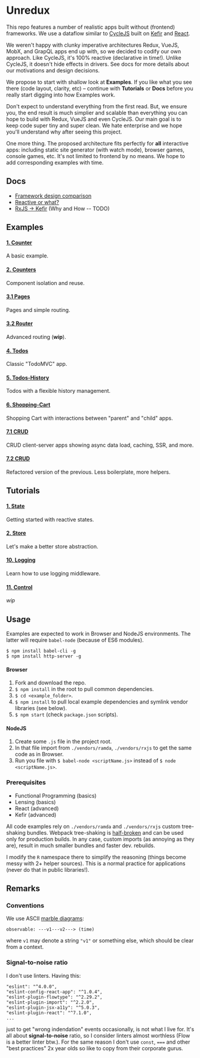 # Unredux

This repo features a number of realistic apps built without (frontend) frameworks. We use a dataflow
similar to [CycleJS](https://cycle.js.org/) built on [Kefir](https://kefirjs.github.io) and [React](https://facebook.github.io/react/).

We weren't happy with clunky imperative architectures Redux, VueJS, MobX, and GrapQL apps end up with,
so we decided to codify our own approach. Like CycleJS, it's 100% reactive (declarative in time!).
Unlike CycleJS, it doesn't hide effects in drivers. See docs for more details about our motivations
and design decisions.

We propose to start with shallow look at **Examples**. If you like what you see there (code layout,
clarity, etc) – continue with **Tutorials** or **Docs** before you really start digging into how
Examples work.

Don't expect to understand everything from the first read. But, we ensure you, the end result is much
simplier and scalable than everything you can hope to build with Redux, VueJS and even CycleJS.
Our main goal is to keep code super tiny and super clean. We hate enterprise and we hope you'll understand
why after seeing this project.

One more thing. The proposed architecture fits perfectly for **all** interactive apps:
including static site generator (with watch mode), browser games, console games, etc.
It's not limited to frontend by no means. We hope to add corresponding examples with time.

## Docs

* [Framework design comparison](./docs/frameworks.md)
* [Reactive or what?](./docs/reactive-or-what.md)
* [RxJS &rarr; Kefir](./docs/) (Why and How -- TODO)

## Examples

#### [1. Counter](./examples/1.counter)

A basic example.

#### [2. Counters](./examples/2.counters)

Component isolation and reuse.

#### [3.1 Pages](./examples/3.1.pages)

Pages and simple routing.

#### [3.2 Router](./examples/3.2.router)

Advanced routing (**wip**).

#### [4. Todos](./examples/4.todos)

Classic "TodoMVC" app.

#### [5. Todos-History](./examples/5.todos-history)

Todos with a flexible history management.

#### [6. Shopping-Cart](./examples/6.shopping-cart)

Shopping Cart with interactions between "parent" and "child" apps.

#### [7.1 CRUD](./examples/7.1.crud)

CRUD client-server apps showing async data load, caching, SSR, and more.

#### [7.2 CRUD](./examples/7.2.crud)

Refactored version of the previous. Less boilerplate, more helpers.

## Tutorials

#### [1. State](./tutorials/1.state)

Getting started with reactive states.

#### [2. Store](./tutorials/2.store)

Let's make a better store abstraction.

#### [10. Logging](./tutorials/10.log)

Learn how to use logging middleware.

#### [11. Control](./tutorials/11.control)

*wip*

## Usage

Examples are expected to work in Browser and NodeJS environments. The latter will require `babel-node`
(because of ES6 modules).

```
$ npm install babel-cli -g
$ npm install http-server -g
```

#### Browser

1. Fork and download the repo.
2. `$ npm install` in the root to pull common dependencies.
3. `$ cd <example_folder>`.
4. `$ npm install` to pull local example dependencies and symlink vendor libraries (see below).
5. `$ npm start` (check `package.json` scripts).

#### NodeJS

1. Create some `.js` file in the project root.
2. In that file import from `./vendors/ramda`, `./vendors/rxjs` to get the same code as in Browser.
3. Run you file with `$ babel-node <scriptName.js>` instead of `$ node <scriptName.js>`.

### Prerequisites

* Functional Programming (basics)
* Lensing (basics)
* React (advanced)
* Kefir (advanced)

All code examples rely on `./vendors/ramda` and `./vendors/rxjs` custom tree-shaking bundles.
Webpack tree-shaking is [half-broken](https://github.com/scabbiaza/ramda-webpack-tree-shaking-examples)
and can be used only for production builds. In any case, custom imports (as annoying as they are),
result in much smaller bundles and faster dev. rebuilds.

I modify the `R` namespace there to simplify the reasoning (things become messy with 2+ helper sources).
This is a normal practice for applications (never do that in public libraries!).

## Remarks

### Conventions

We use ASCII [marble diagrams](http://rxmarbles.com/):

```
observable: ---v1---v2---> (time)
```

where `v1` may denote a string `"v1"` or something else, which should be clear from a context.

### Signal-to-noise ratio

I don't use linters. Having this:

```
"eslint": "^4.0.0",
"eslint-config-react-app": "^1.0.4",
"eslint-plugin-flowtype": "^2.29.2",
"eslint-plugin-import": "^2.2.0",
"eslint-plugin-jsx-a11y": "^5.0.3",
"eslint-plugin-react": "^7.1.0",
...
```

just to get "wrong indendation" events occasionally, is not what I live for. It's all about
**signal-to-noise** ratio, so I consider linters almost worthless (Flow is a better linter btw.).
For the same reason I don't use `const`, `===` and other "best practices" 2x year olds so like to
copy from their corporate gurus.
